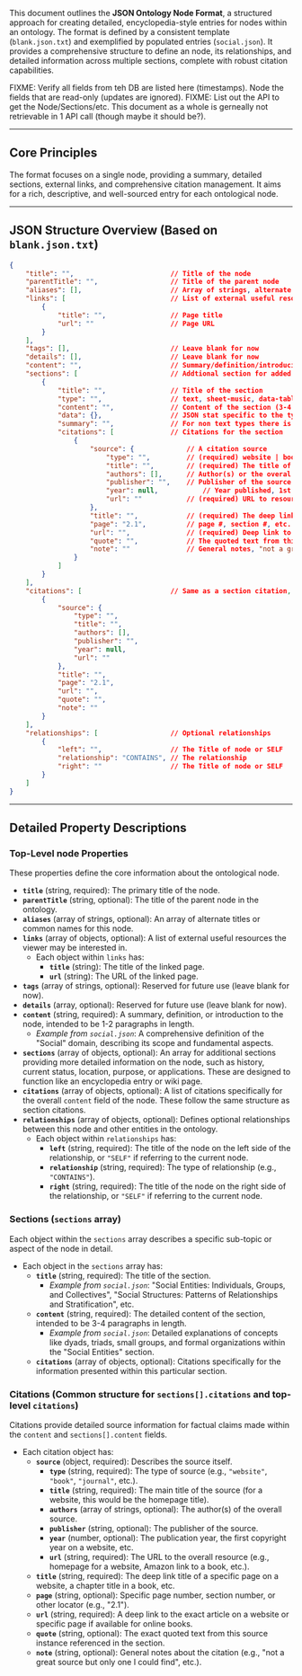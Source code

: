 This document outlines the **JSON Ontology Node Format**, a structured approach for creating detailed, encyclopedia-style entries for nodes within an ontology. The format is defined by a consistent template (`blank.json.txt`) and exemplified by populated entries (`social.json`). It provides a comprehensive structure to define an node, its relationships, and detailed information across multiple sections, complete with robust citation capabilities.

FIXME: Verify all fields from teh DB are listed here (timestamps). Node the fields that are read-only (updates are ignored).
FIXME: List out the API to get the Node/Sections/etc. This document as a whole is gerneally not retrievable in 1 API call (though maybe it should be?).

---

## Core Principles

The format focuses on a single node, providing a summary, detailed sections, external links, and comprehensive citation management. It aims for a rich, descriptive, and well-sourced entry for each ontological node.

---

## JSON Structure Overview (Based on `blank.json.txt`)

```json
{
    "title": "",                        // Title of the node
    "parentTitle": "",                  // Title of the parent node
    "aliases": [],                      // Array of strings, alternate titles of this node
    "links": [                          // List of external useful resources the viewer may be interested in
        {
            "title": "",                // Page title
            "url": ""                   // Page URL
        }
    ],
    "tags": [],                         // Leave blank for now
    "details": [],                      // Leave blank for now
    "content": "",                      // Summary/definition/introduciton to the node (1-2 paragraphs)
    "sections": [                       // Addtional section for added details on the node (history, current status, location, Purpose, Applications, etc.) Think encyclopedia entry or wiki page.
        {
            "title": "",                // Title of the section
            "type": "",                 // text, sheet-music, data-table
            "content": "",              // Content of the section (3-4 paragraphs)
            "data": {},                 // JSON stat specific to the type
            "summary": "",              // For non text types there is a summary text field
            "citations": [              // Citations for the section
                {
                    "source": {             // A citation source
                        "type": "",         // (required) website | book | journal | etc.
                        "title": "",        // (required) The title of the source (for a website it would be the homepage title)
                        "authors": [],      // Author(s) or the overal source, array of strings
                        "publisher": "",    // Publisher of the source
                        "year": null,           // Year published, 1st copyright year on website, etc.
                        "url": ""           // (required) URL to resource (homepage for website, amazon link to book, etc)
                    },
                    "title": "",            // (required) The deep link title of a website page, a chapter title in a book, etc.
                    "page": "2.1",          // page #, section #, etc.
                    "url": "",              // (required) Deep link to exact article on a website / page if available for online books
                    "quote": "",            // The quoted text from this course instance referenced in the section
                    "note": ""              // General notes, "not a great souce but only one I could fined", etc.
                }
            ]
        }
    ],
    "citations": [                      // Same as a section citation, but for the node content above
        {
            "source": {
                "type": "",
                "title": "",
                "authors": [],
                "publisher": "",
                "year": null,
                "url": ""
            },
            "title": "",
            "page": "2.1",
            "url": "",
            "quote": "",
            "note": ""
        }
    ],
    "relationships": [                  // Optional relationships
        {
            "left": "",                 // The Title of node or SELF
            "relationship": "CONTAINS", // The relationship
            "right": ""                 // The Title of node or SELF
        }
    ]
}
```

---

## Detailed Property Descriptions

### Top-Level node Properties

These properties define the core information about the ontological node.

* **`title`** (string, required): The primary title of the node.
* **`parentTitle`** (string, optional): The title of the parent node in the ontology.
* **`aliases`** (array of strings, optional): An array of alternate titles or common names for this node.
* **`links`** (array of objects, optional): A list of external useful resources the viewer may be interested in.
    * Each object within `links` has:
        * **`title`** (string): The title of the linked page.
        * **`url`** (string): The URL of the linked page.
* **`tags`** (array of strings, optional): Reserved for future use (leave blank for now).
* **`details`** (array, optional): Reserved for future use (leave blank for now).
* **`content`** (string, required): A summary, definition, or introduction to the node, intended to be 1-2 paragraphs in length.
    * *Example from `social.json`*: A comprehensive definition of the "Social" domain, describing its scope and fundamental aspects.
* **`sections`** (array of objects, optional): An array for additional sections providing more detailed information on the node, such as history, current status, location, purpose, or applications. These are designed to function like an encyclopedia entry or wiki page.
* **`citations`** (array of objects, optional): A list of citations specifically for the overall `content` field of the node. These follow the same structure as section citations.
* **`relationships`** (array of objects, optional): Defines optional relationships between this node and other entities in the ontology.
    * Each object within `relationships` has:
        * **`left`** (string, required): The title of the node on the left side of the relationship, or `"SELF"` if referring to the current node.
        * **`relationship`** (string, required): The type of relationship (e.g., `"CONTAINS"`).
        * **`right`** (string, required): The title of the node on the right side of the relationship, or `"SELF"` if referring to the current node.

### Sections (`sections` array)

Each object within the `sections` array describes a specific sub-topic or aspect of the node in detail.

* Each object in the `sections` array has:
    * **`title`** (string, required): The title of the section.
        * *Example from `social.json`*: "Social Entities: Individuals, Groups, and Collectives", "Social Structures: Patterns of Relationships and Stratification", etc.
    * **`content`** (string, required): The detailed content of the section, intended to be 3-4 paragraphs in length.
        * *Example from `social.json`*: Detailed explanations of concepts like dyads, triads, small groups, and formal organizations within the "Social Entities" section.
    * **`citations`** (array of objects, optional): Citations specifically for the information presented within this particular section.

### Citations (Common structure for `sections[].citations` and top-level `citations`)

Citations provide detailed source information for factual claims made within the `content` and `sections[].content` fields.

* Each citation object has:
    * **`source`** (object, required): Describes the source itself.
        * **`type`** (string, required): The type of source (e.g., `"website"`, `"book"`, `"journal"`, etc.).
        * **`title`** (string, required): The main title of the source (for a website, this would be the homepage title).
        * **`authors`** (array of strings, optional): The author(s) of the overall source.
        * **`publisher`** (string, optional): The publisher of the source.
        * **`year`** (number, optional): The publication year, the first copyright year on a website, etc.
        * **`url`** (string, required): The URL to the overall resource (e.g., homepage for a website, Amazon link to a book, etc.).
    * **`title`** (string, required): The deep link title of a specific page on a website, a chapter title in a book, etc.
    * **`page`** (string, optional): Specific page number, section number, or other locator (e.g., "2.1").
    * **`url`** (string, required): A deep link to the exact article on a website or specific page if available for online books.
    * **`quote`** (string, optional): The exact quoted text from this source instance referenced in the section.
    * **`note`** (string, optional): General notes about the citation (e.g., "not a great source but only one I could find", etc.).
